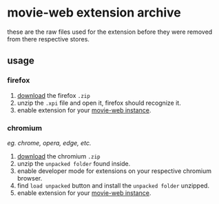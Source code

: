 # movie-web extension archive
these are the raw files used for the extension before they were removed from there respective stores.

## usage
### firefox 
1. [download](https://github.com/userkace/film-ext/releases/tag/1.1.4) the firefox `.zip`
2. unzip the `.xpi` file and open it, firefox should recognize it.
3. enable extension for your [movie-web instance](https://film.kace.dev).

### chromium
*eg. _chrome, opera, edge, etc._*
1. [download](https://github.com/userkace/film-ext/releases/tag/1.1.4) the chromium `.zip`
2. unzip the `unpacked folder` found inside.
3. enable developer mode for extensions on your respective chromium browser.
4. find `load unpacked` button and install the `unpacked folder` unzipped.
5. enable extension for your [movie-web instance](https://film.kace.dev).

